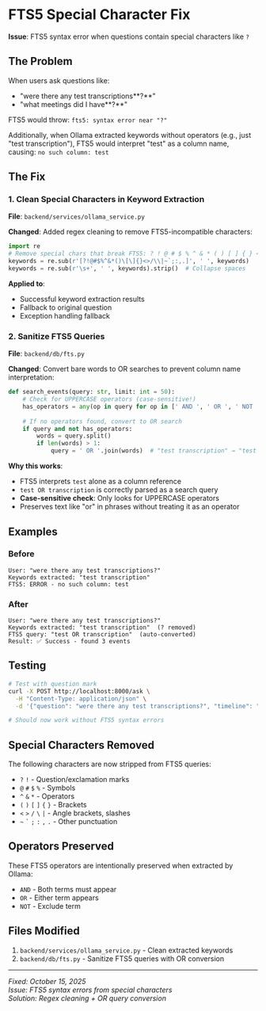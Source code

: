 # FTS5 Special Character Fix

**Issue**: FTS5 syntax error when questions contain special characters like `?`

## The Problem

When users ask questions like:
- "were there any test transcriptions**?**"
- "what meetings did I have**?**"

FTS5 would throw: `fts5: syntax error near "?"`

Additionally, when Ollama extracted keywords without operators (e.g., just "test transcription"), FTS5 would interpret "test" as a column name, causing: `no such column: test`

## The Fix

### 1. Clean Special Characters in Keyword Extraction

**File**: `backend/services/ollama_service.py`

**Changed**: Added regex cleaning to remove FTS5-incompatible characters:

```python
import re
# Remove special chars that break FTS5: ? ! @ # $ % ^ & * ( ) [ ] { } < > / \ | ~ ` ; :
keywords = re.sub(r'[?!@#$%^&*()\[\]{}<>/\\|~`;:,.]', ' ', keywords)
keywords = re.sub(r'\s+', ' ', keywords).strip()  # Collapse spaces
```

**Applied to**:
- Successful keyword extraction results
- Fallback to original question
- Exception handling fallback

### 2. Sanitize FTS5 Queries

**File**: `backend/db/fts.py`

**Changed**: Convert bare words to OR searches to prevent column name interpretation:

```python
def search_events(query: str, limit: int = 50):
    # Check for UPPERCASE operators (case-sensitive!)
    has_operators = any(op in query for op in [' AND ', ' OR ', ' NOT '])
    
    # If no operators found, convert to OR search
    if query and not has_operators:
        words = query.split()
        if len(words) > 1:
            query = ' OR '.join(words)  # "test transcription" → "test OR transcription"
```

**Why this works**:
- FTS5 interprets `test` alone as a column reference
- `test OR transcription` is correctly parsed as a search query
- **Case-sensitive check**: Only looks for UPPERCASE operators
- Preserves text like "or" in phrases without treating it as an operator

## Examples

### Before
```
User: "were there any test transcriptions?"
Keywords extracted: "test transcription"
FTS5: ERROR - no such column: test
```

### After
```
User: "were there any test transcriptions?"
Keywords extracted: "test transcription"  (? removed)
FTS5 query: "test OR transcription"  (auto-converted)
Result: ✅ Success - found 3 events
```

## Testing

```bash
# Test with question mark
curl -X POST http://localhost:8000/ask \
  -H "Content-Type: application/json" \
  -d '{"question": "were there any test transcriptions?", "timeline": "Default"}'

# Should now work without FTS5 syntax errors
```

## Special Characters Removed

The following characters are now stripped from FTS5 queries:
- `?` `!` - Question/exclamation marks
- `@` `#` `$` `%` - Symbols
- `^` `&` `*` - Operators
- `(` `)` `[` `]` `{` `}` - Brackets
- `<` `>` `/` `\` `|` - Angle brackets, slashes
- `~` `` ` `` `;` `:` `,` `.` - Other punctuation

## Operators Preserved

These FTS5 operators are intentionally preserved when extracted by Ollama:
- `AND` - Both terms must appear
- `OR` - Either term appears
- `NOT` - Exclude term

## Files Modified

1. `backend/services/ollama_service.py` - Clean extracted keywords
2. `backend/db/fts.py` - Sanitize FTS5 queries with OR conversion

---

*Fixed: October 15, 2025*  
*Issue: FTS5 syntax errors from special characters*  
*Solution: Regex cleaning + OR query conversion*
